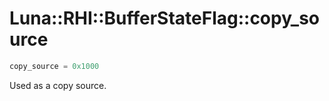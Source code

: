 # Luna::RHI::BufferStateFlag::copy_source

```c++
copy_source = 0x1000
```

Used as a copy source. 

